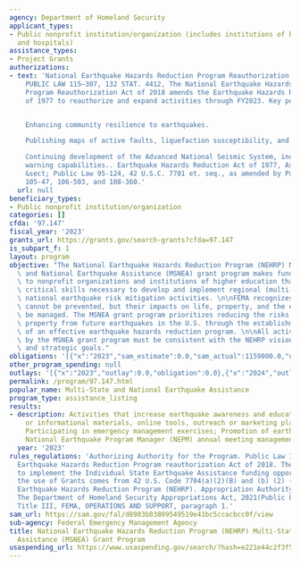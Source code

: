 ```yaml
---
agency: Department of Homeland Security
applicant_types:
- Public nonprofit institution/organization (includes institutions of higher education
  and hospitals)
assistance_types:
- Project Grants
authorizations:
- text: 'National Earthquake Hazards Reduction Program Reauthorization Act of 2018,
    PUBLIC LAW 115–307, 132 STAT. 4412, The National Earthquake Hazards Reduction
    Program Reauthorization Act of 2018 amends the Earthquake Hazards Reduction Act
    of 1977 to reauthorize and expand activities through FY2023. Key points include:


    Enhancing community resilience to earthquakes.

    Publishing maps of active faults, liquefaction susceptibility, and other hazards.

    Continuing development of the Advanced National Seismic System, including early
    warning capabilities.. Earthquake Hazards Reduction Act of 1977, As Amended U.S.C.
    &sect; Public Law 95-124, 42 U.S.C. 7701 et. seq., as amended by Public Laws 101-614,
    105-47, 106-503, and 108-360.'
  url: null
beneficiary_types:
- Public nonprofit institution/organization
categories: []
cfda: '97.147'
fiscal_year: '2023'
grants_url: https://grants.gov/search-grants?cfda=97.147
is_subpart_f: 1
layout: program
objective: "The National Earthquake Hazards Reduction Program (NEHRP) Multi-State\
  \ and National Earthquake Assistance (MSNEA) grant program makes funds available\
  \ to nonprofit organizations and institutions of higher education that possess the\
  \ critical skills necessary to develop and implement regional (multi-state) and/or\
  \ national earthquake risk mitigation activities. \n\nFEMA recognizes that earthquakes\
  \ cannot be prevented, but their impacts on life, property, and the economy can\
  \ be managed. The MSNEA grant program prioritizes reducing the risks to life and\
  \ property from future earthquakes in the U.S. through the establishment and maintenance\
  \ of an effective earthquake hazards reduction program. \n\nAll activities funded\
  \ by the MSNEA grant program must be consistent with the NEHRP vision, mission,\
  \ and strategic goals."
obligations: '[{"x":"2023","sam_estimate":0.0,"sam_actual":1159000.0,"usa_spending_actual":0.0},{"x":"2024","sam_estimate":0.0,"sam_actual":1312636.0,"usa_spending_actual":0.0},{"x":"2025","sam_estimate":0.0,"sam_actual":1300000.0,"usa_spending_actual":0.0}]'
other_program_spending: null
outlays: '[{"x":"2023","outlay":0.0,"obligation":0.0},{"x":"2024","outlay":0.0,"obligation":0.0},{"x":"2025","outlay":0.0,"obligation":0.0}]'
permalink: /program/97.147.html
popular_name: Multi-State and National Earthquake Assistance
program_type: assistance_listing
results:
- description: Activities that increase earthquake awareness and education (educational
    or informational materials, online tools, outreach or marketing plans, workshops);
    Participating in emergency management exercises; Promotion of earthquake insurance;
    National Earthquake Program Manager (NEPM) annual meeting management and support.
  year: '2023'
rules_regulations: 'Authorizing Authority for the Program. Public Law 115-307, National
  Earthquake Hazards Reduction Program reauthorization Act of 2018. The specific authority
  to implement the Individual State Earthquake Assistance funding opportunity through
  the use of Grants comes from 42 U.S. Code 7704(a)(2)(B) and (b) (2) (a) (iv) National
  Earthquake Hazards Reduction Program (NEHRP). Appropriation Authority for Program:
  The Department of Homeland Security Appropriations Act, 2021(Public Law No. 116-260),
  Title III, FEMA, OPERATIONS AND SUPPORT, paragraph 1.'
sam_url: https://sam.gov/fal/d8983b03809549519e41bc5ccacbcc0f/view
sub-agency: Federal Emergency Management Agency
title: National Earthquake Hazards Reduction Program (NEHRP) Multi-State and National
  Assistance (MSNEA) Grant Program
usaspending_url: https://www.usaspending.gov/search/?hash=e221e44c2f3f5d8fd2fe457cb2edc80c
---
```

